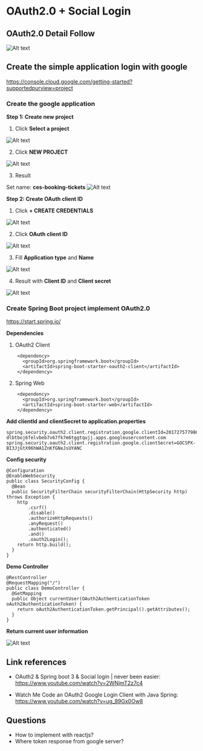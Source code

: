 # OAuth2.0 + Social Login

## OAuth2.0 Detail Follow

![Alt text](images/image.png)

## Create the simple application login with google

https://console.cloud.google.com/getting-started?supportedpurview=project

### Create the google application

**Step 1: Create new project**

1. Click **Select a project**

![Alt text](images/image-1.png)

2. Click **NEW PROJECT**

![Alt text](images/image-2.png)

3. Result

Set name: **ces-booking-tickets**
![Alt text](images/image-3.png)

**Step 2: Create OAuth client ID**

1. Click **+ CREATE CREDENTIALS**

![Alt text](images/image-4.png)

2. Click **OAuth client ID**

![Alt text](images/image-5.png)

3. Fill **Application type** and **Name**

![Alt text](images/image-6.png)

4. Result with **Client ID** and **Client secret**

![Alt text](images/image-7.png)

### Create Spring Boot project implement OAuth2.0

https://start.spring.io/

**Dependencies**

1. OAuth2 Client

```
    <dependency>
      <groupId>org.springframework.boot</groupId>
      <artifactId>spring-boot-starter-oauth2-client</artifactId>
    </dependency>
```

2. Spring Web

```
    <dependency>
      <groupId>org.springframework.boot</groupId>
      <artifactId>spring-boot-starter-web</artifactId>
    </dependency>
```

**Add clientId and clientSecret to application.properties**

```
spring.security.oauth2.client.registration.google.clientId=201727577986-dlbtboj6felvbeb7v67fk7m6tggtqujj.apps.googleusercontent.com
spring.security.oauth2.client.registration.google.clientSecret=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
```

**Config security**

```
@Configuration
@EnableWebSecurity
public class SecurityConfig {
  @Bean
  public SecurityFilterChain securityFilterChain(HttpSecurity http) throws Exception {
    http
        .csrf()
        .disable()
        .authorizeHttpRequests()
        .anyRequest()
        .authenticated()
        .and()
        .oauth2Login();
    return http.build();
  }
}
```

**Demo Controller**

```
@RestController
@RequestMapping("/")
public class DemoController {
  @GetMapping
  public Object currentUser(OAuth2AuthenticationToken oAuth2AuthenticationToken) {
    return oAuth2AuthenticationToken.getPrincipal().getAttributes();
  }
}
```

**Return current user information**

![Alt text](images/image-8.png)

## Link references

- OAuth2 & Spring boot 3 & Social login | never been easier: https://www.youtube.com/watch?v=2WNjmT2z7c4

- Watch Me Code an OAuth2 Google Login Client with Java Spring:
  https://www.youtube.com/watch?v=ug_89Gx0Ow8

## Questions
- How to implement with reactjs? 
- Where token response from google server?